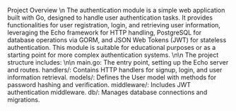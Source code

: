 Project Overview \n
The authentication module is a simple web application built with Go, designed to handle user authentication tasks. It provides functionalities for user registration, login, and retrieving user information, leveraging the Echo framework for HTTP handling, PostgreSQL for database operations via GORM, and JSON Web Tokens (JWT) for stateless authentication. This module is suitable for educational purposes or as a starting point for more complex authentication systems.
\n\n
The project structure includes:
\n\n
main.go: The entry point, setting up the Echo server and routes.
handlers/: Contains HTTP handlers for signup, login, and user information retrieval.
models/: Defines the User model with methods for password hashing and verification.
middleware/: Includes JWT authentication middleware.
db/: Manages database connections and migrations.

